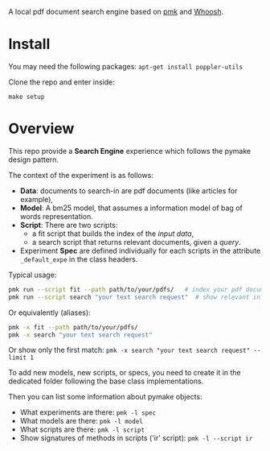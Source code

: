 
A local pdf document search engine based on [pmk](https://github.com/dtrckd/pymake) and [Whoosh](https://whoosh.readthedocs.io/en/latest/).

# Install

You may need the following packages: `apt-get install poppler-utils`

Clone the repo and enter inside:

    make setup

# Overview

This repo provide a  **Search Engine** experience which follows the pymake design pattern.

The context of the experiment is as follows:
* **Data**: documents to search-in are pdf documents (like articles for example),
* **Model**: A bm25 model, that assumes a information model of bag of words representation.
* **Script**: There are two scripts:
    + a fit script that builds the index of the *input data*,
    + a search script that returns relevant documents, given a *query*.
* Experiment **Spec** are defined individually for each scripts in the attribute `_default_expe` in the class headers.


Typical usage:

```bash
pmk run --script fit --path path/to/your/pdfs/   # index your pdf documents, take a coffee
pmk run --script search "your text search request"  # show relevant information
```

Or equivalently (aliases):

```bash
pmk -x fit --path path/to/your/pdfs/
pmk -x search "your text search request"
```

Or show only the first match:  `pmk -x search "your text search request" --limit 1`

To add new models, new scripts, or specs,  you need to create it in the dedicated folder following the base class implementations.

Then you can list some information about pymake objects:

* What experiments are there: `pmk -l spec`
* What models are there: `pmk -l model`
* What scripts are there: `pmk -l script`
* Show signatures of methods in scripts ('ir' script)\: `pmk -l --script ir`

